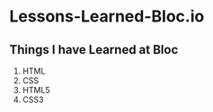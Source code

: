 # Lessons-Learned-Bloc.io

## Things I have Learned at Bloc

<ol>
  <li>HTML</li>
  <li>CSS</li>
  <li>HTML5</li>
  <li>CSS3</li>
</ol>
